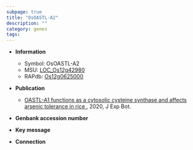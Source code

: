 ```yaml
---
subpage: true
title: "OsOASTL-A2"
description: ""
category: genes
tags: 
---
```


* **Information**  
    + Symbol: OsOASTL-A2  
    + MSU: [LOC_Os12g42980](http://rice.plantbiology.msu.edu/cgi-bin/ORF_infopage.cgi?orf=LOC_Os12g42980)  
    + RAPdb: [Os12g0625000](http://rapdb.dna.affrc.go.jp/viewer/gbrowse_details/irgsp1?name=Os12g0625000)  

* **Publication**  
    + [OASTL-A1 functions as a cytosolic cysteine synthase and affects arsenic tolerance in rice ](http://www.ncbi.nlm.nih.gov/pubmed?term=OASTL-A1+functions+as+a+cytosolic+cysteine+synthase+and+affects+arsenic+tolerance+in+rice+%5BTitle%5D), 2020, J Exp Bot.

* **Genbank accession number**  

* **Key message**  

* **Connection**  



